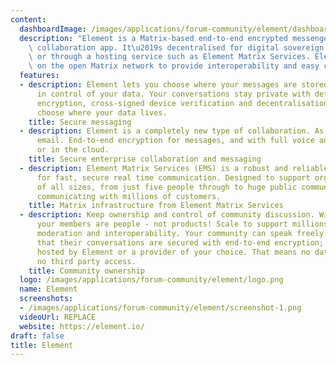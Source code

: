 ```yaml
---
content:
  dashboardImage: /images/applications/forum-community/element/dashboard.png
  description: "Element is a Matrix-based end-to-end encrypted messenger and secure\
    \ collaboration app. It\u2019s decentralised for digital sovereign self-hosting,\
    \ or through a hosting service such as Element Matrix Services. Element operates\
    \ on the open Matrix network to provide interoperability and easy connections."
  features:
  - description: Element lets you choose where your messages are stored, putting you
      in control of your data. Your conversations stay private with default end-to-end
      encryption, cross-signed device verification and decentralisation to let you
      choose where your data lives.
    title: Secure messaging
  - description: Element is a completely new type of collaboration. As universal as
      email. End-to-end encryption for messages, and with full voice and video. On-premise
      or in the cloud.
    title: Secure enterprise collaboration and messaging
  - description: Element Matrix Services (EMS) is a robust and reliable hosting service
      for fast, secure real time communication. Designed to support organisations
      of all sizes, from just five people through to huge public communities and companies
      communicating with millions of customers.
    title: Matrix infrastructure from Element Matrix Services
  - description: Keep ownership and control of community discussion. With Element,
      your members are people - not products! Scale to support millions, with powerful
      moderation and interoperability. Your community can speak freely in the knowledge
      that their conversations are secured with end-to-end encryption; be that on-premise,
      hosted by Element or a provider of your choice. That means no data mining and
      no third party access.
    title: Community ownership
  logo: /images/applications/forum-community/element/logo.png
  name: Element
  screenshots:
  - /images/applications/forum-community/element/screenshot-1.png
  videoUrl: REPLACE
  website: https://element.io/
draft: false
title: Element
---
```


